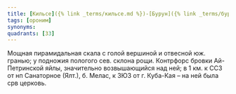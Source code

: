 ```yaml
---
title: [Кильсе]({% link _terms/кильсе.md %})-[Бурун]({% link _terms/бурун.md %}) I
tags: [ороним]
synonyms:
quadrants: [З3]
---
```


Мощная пирамидальная скала с голой вершиной и отвесной юж. гранью; у подножия
пологого сев. склона рощи. Контрфорс бровки Ай-Петринской яйлы, значительно
возвышающийся над ней; в 1 км. к ССЗ от нп Санаторное (Ялт.), б. Мелас, к ЗЮЗ от
г. Куба-Кая – на ней была срв церковь.
